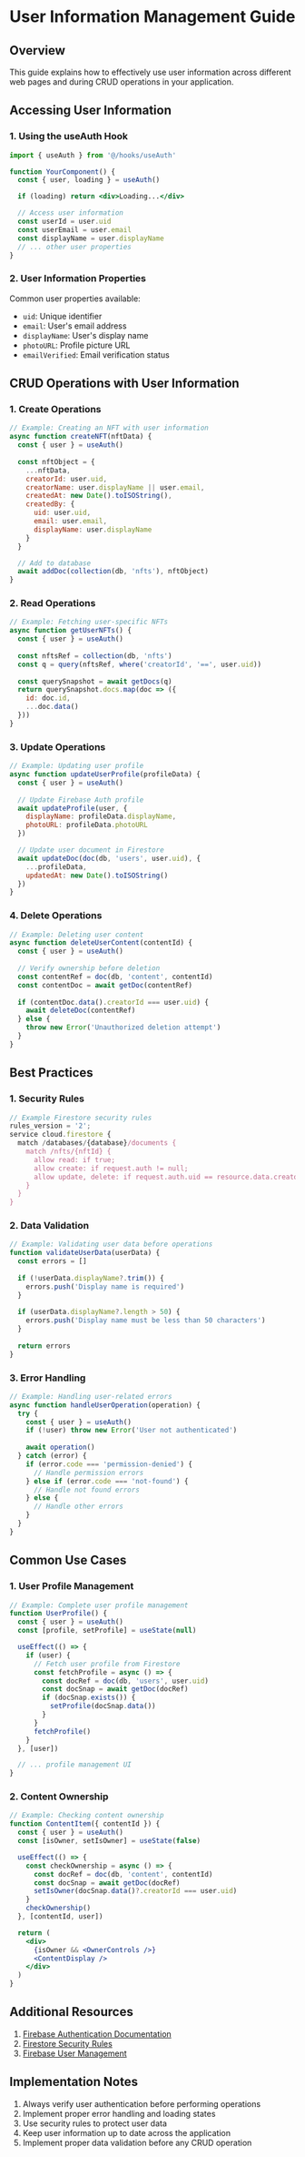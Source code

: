 # User Information Management Guide

## Overview
This guide explains how to effectively use user information across different web pages and during CRUD operations in your application.

## Accessing User Information

### 1. Using the useAuth Hook
```jsx
import { useAuth } from '@/hooks/useAuth'

function YourComponent() {
  const { user, loading } = useAuth()

  if (loading) return <div>Loading...</div>

  // Access user information
  const userId = user.uid
  const userEmail = user.email
  const displayName = user.displayName
  // ... other user properties
}
```

### 2. User Information Properties
Common user properties available:
- `uid`: Unique identifier
- `email`: User's email address
- `displayName`: User's display name
- `photoURL`: Profile picture URL
- `emailVerified`: Email verification status

## CRUD Operations with User Information

### 1. Create Operations
```jsx
// Example: Creating an NFT with user information
async function createNFT(nftData) {
  const { user } = useAuth()
  
  const nftObject = {
    ...nftData,
    creatorId: user.uid,
    creatorName: user.displayName || user.email,
    createdAt: new Date().toISOString(),
    createdBy: {
      uid: user.uid,
      email: user.email,
      displayName: user.displayName
    }
  }

  // Add to database
  await addDoc(collection(db, 'nfts'), nftObject)
}
```

### 2. Read Operations
```jsx
// Example: Fetching user-specific NFTs
async function getUserNFTs() {
  const { user } = useAuth()
  
  const nftsRef = collection(db, 'nfts')
  const q = query(nftsRef, where('creatorId', '==', user.uid))
  
  const querySnapshot = await getDocs(q)
  return querySnapshot.docs.map(doc => ({
    id: doc.id,
    ...doc.data()
  }))
}
```

### 3. Update Operations
```jsx
// Example: Updating user profile
async function updateUserProfile(profileData) {
  const { user } = useAuth()
  
  // Update Firebase Auth profile
  await updateProfile(user, {
    displayName: profileData.displayName,
    photoURL: profileData.photoURL
  })

  // Update user document in Firestore
  await updateDoc(doc(db, 'users', user.uid), {
    ...profileData,
    updatedAt: new Date().toISOString()
  })
}
```

### 4. Delete Operations
```jsx
// Example: Deleting user content
async function deleteUserContent(contentId) {
  const { user } = useAuth()
  
  // Verify ownership before deletion
  const contentRef = doc(db, 'content', contentId)
  const contentDoc = await getDoc(contentRef)
  
  if (contentDoc.data().creatorId === user.uid) {
    await deleteDoc(contentRef)
  } else {
    throw new Error('Unauthorized deletion attempt')
  }
}
```

## Best Practices

### 1. Security Rules
```javascript
// Example Firestore security rules
rules_version = '2';
service cloud.firestore {
  match /databases/{database}/documents {
    match /nfts/{nftId} {
      allow read: if true;
      allow create: if request.auth != null;
      allow update, delete: if request.auth.uid == resource.data.creatorId;
    }
  }
}
```

### 2. Data Validation
```jsx
// Example: Validating user data before operations
function validateUserData(userData) {
  const errors = []
  
  if (!userData.displayName?.trim()) {
    errors.push('Display name is required')
  }
  
  if (userData.displayName?.length > 50) {
    errors.push('Display name must be less than 50 characters')
  }
  
  return errors
}
```

### 3. Error Handling
```jsx
// Example: Handling user-related errors
async function handleUserOperation(operation) {
  try {
    const { user } = useAuth()
    if (!user) throw new Error('User not authenticated')
    
    await operation()
  } catch (error) {
    if (error.code === 'permission-denied') {
      // Handle permission errors
    } else if (error.code === 'not-found') {
      // Handle not found errors
    } else {
      // Handle other errors
    }
  }
}
```

## Common Use Cases

### 1. User Profile Management
```jsx
// Example: Complete user profile management
function UserProfile() {
  const { user } = useAuth()
  const [profile, setProfile] = useState(null)

  useEffect(() => {
    if (user) {
      // Fetch user profile from Firestore
      const fetchProfile = async () => {
        const docRef = doc(db, 'users', user.uid)
        const docSnap = await getDoc(docRef)
        if (docSnap.exists()) {
          setProfile(docSnap.data())
        }
      }
      fetchProfile()
    }
  }, [user])

  // ... profile management UI
}
```

### 2. Content Ownership
```jsx
// Example: Checking content ownership
function ContentItem({ contentId }) {
  const { user } = useAuth()
  const [isOwner, setIsOwner] = useState(false)

  useEffect(() => {
    const checkOwnership = async () => {
      const docRef = doc(db, 'content', contentId)
      const docSnap = await getDoc(docRef)
      setIsOwner(docSnap.data()?.creatorId === user.uid)
    }
    checkOwnership()
  }, [contentId, user])

  return (
    <div>
      {isOwner && <OwnerControls />}
      <ContentDisplay />
    </div>
  )
}
```

## Additional Resources

1. [Firebase Authentication Documentation](https://firebase.google.com/docs/auth)
2. [Firestore Security Rules](https://firebase.google.com/docs/rules)
3. [Firebase User Management](https://firebase.google.com/docs/auth/web/manage-users)

## Implementation Notes

1. Always verify user authentication before performing operations
2. Implement proper error handling and loading states
3. Use security rules to protect user data
4. Keep user information up to date across the application
5. Implement proper data validation before any CRUD operation

